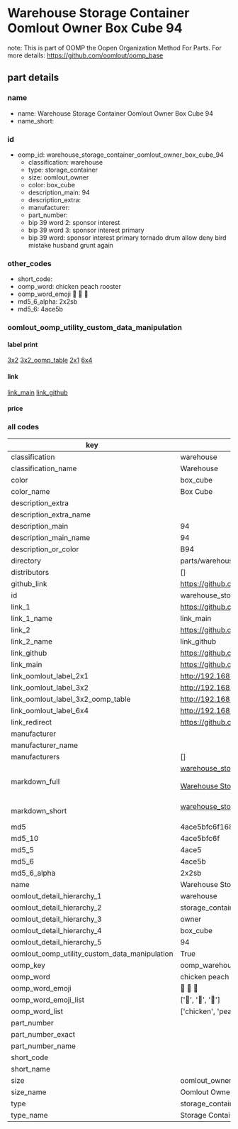 # Warehouse Storage Container Oomlout Owner Box Cube 94  

note: This is part of OOMP the Oopen Organization Method For Parts. For more details: https://github.com/oomlout/oomp_base

##  part details
  







### name
* name: Warehouse Storage Container Oomlout Owner Box Cube 94
* name_short: 
### id
* oomp_id: warehouse_storage_container_oomlout_owner_box_cube_94
  * classification: warehouse
  * type: storage_container
  * size: oomlout_owner
  * color: box_cube
  * description_main: 94
  * description_extra: 
  * manufacturer: 
  * part_number: 
  * bip 39 word 2: sponsor interest
  * bip 39 word 3: sponsor interest primary
  * bip 39 word: sponsor interest primary tornado drum allow deny bird mistake husband grunt again

### other_codes
* short_code: 
* oomp_word: chicken peach rooster
* oomp_word_emoji :chicken: :peach: :rooster:
* md5_6_alpha: 2x2sb
* md5_6: 4ace5b






### oomlout_oomp_utility_custom_data_manipulation
#### label print
[3x2](http://192.168.1.245:1112/?label=oomp%202x2sb)
[3x2_oomp_table](http://192.168.1.108:1112/?label=oomp%202x2sb)
[2x1](http://192.168.1.242:1112/?label=oomp%202x2sb)
[6x4](http://192.168.1.55:1112/?label=oomp%202x2sb)    

#### link

[link_main](https://github.com/oomlout/oomlout_oomp_version_1_messy/tree/main/parts/warehouse_storage_container_oomlout_owner_box_cube_94) [link_github](https://github.com/oomlout/oomlout_oomp_version_1_messy/tree/main/parts/warehouse_storage_container_oomlout_owner_box_cube_94)                             

#### price







### all codes 
| key | value |  
| --- | --- |  
| classification | warehouse |  
| classification_name | Warehouse |  
| color | box_cube |  
| color_name | Box Cube |  
| description_extra |  |  
| description_extra_name |  |  
| description_main | 94 |  
| description_main_name | 94 |  
| description_or_color | B94 |  
| directory | parts/warehouse_storage_container_oomlout_owner_box_cube_94 |  
| distributors | [] |  
| github_link | https://github.com/oomlout/oomlout_oomp_part_src/tree/main/parts/warehouse_storage_container_oomlout_owner_box_cube_94 |  
| id | warehouse_storage_container_oomlout_owner_box_cube_94 |  
| link_1 | https://github.com/oomlout/oomlout_oomp_version_1_messy/tree/main/parts/warehouse_storage_container_oomlout_owner_box_cube_94 |  
| link_1_name | link_main |  
| link_2 | https://github.com/oomlout/oomlout_oomp_version_1_messy/tree/main/parts/warehouse_storage_container_oomlout_owner_box_cube_94 |  
| link_2_name | link_github |  
| link_github | https://github.com/oomlout/oomlout_oomp_version_1_messy/tree/main/parts/warehouse_storage_container_oomlout_owner_box_cube_94 |  
| link_main | https://github.com/oomlout/oomlout_oomp_version_1_messy/tree/main/parts/warehouse_storage_container_oomlout_owner_box_cube_94 |  
| link_oomlout_label_2x1 | http://192.168.1.242:1112/?label=oomp%202x2sb |  
| link_oomlout_label_3x2 | http://192.168.1.245:1112/?label=oomp%202x2sb |  
| link_oomlout_label_3x2_oomp_table | http://192.168.1.108:1112/?label=oomp%202x2sb |  
| link_oomlout_label_6x4 | http://192.168.1.55:1112/?label=oomp%202x2sb |  
| link_redirect | https://github.com/oomlout/oomlout_oomp_version_1_messy/tree/main/parts/warehouse_storage_container_oomlout_owner_box_cube_94 |  
| manufacturer |  |  
| manufacturer_name |  |  
| manufacturers | [] |  
| markdown_full | [warehouse_storage_container_oomlout_owner_box_cube_94](none)<br>[](none)<br>[Warehouse Storage Container Oomlout Owner Box Cube 94](none)<br><br> |  
| markdown_short | [warehouse_storage_container_oomlout_owner_box_cube_94](none)<br><br> |  
| md5 | 4ace5bfc6f1687541aa1ce57555d6e93 |  
| md5_10 | 4ace5bfc6f |  
| md5_5 | 4ace5 |  
| md5_6 | 4ace5b |  
| md5_6_alpha | 2x2sb |  
| name | Warehouse Storage Container Oomlout Owner Box Cube 94 |  
| oomlout_detail_hierarchy_1 | warehouse |  
| oomlout_detail_hierarchy_2 | storage_container |  
| oomlout_detail_hierarchy_3 | owner |  
| oomlout_detail_hierarchy_4 | box_cube |  
| oomlout_detail_hierarchy_5 | 94 |  
| oomlout_oomp_utility_custom_data_manipulation | True |  
| oomp_key | oomp_warehouse_storage_container_oomlout_owner_box_cube_94 |  
| oomp_word | chicken peach rooster |  
| oomp_word_emoji | :chicken: :peach: :rooster: |  
| oomp_word_emoji_list | [':chicken:', ':peach:', ':rooster:'] |  
| oomp_word_list | ['chicken', 'peach', 'rooster'] |  
| part_number |  |  
| part_number_exact |  |  
| part_number_name |  |  
| short_code |  |  
| short_name |  |  
| size | oomlout_owner |  
| size_name | Oomlout Owner |  
| type | storage_container |  
| type_name | Storage Container |  
